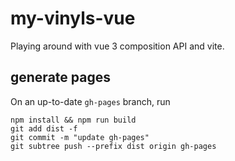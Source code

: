 # my-vinyls-vue

Playing around with vue 3 composition API and vite.

## generate pages

On an up-to-date `gh-pages` branch, run
```
npm install && npm run build
git add dist -f
git commit -m "update gh-pages"
git subtree push --prefix dist origin gh-pages
```